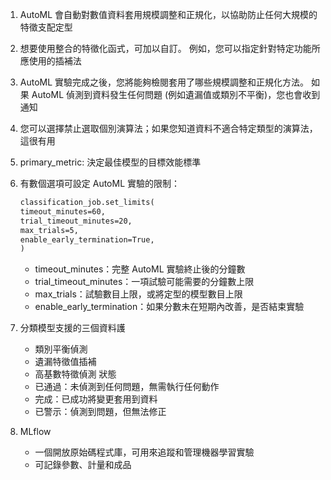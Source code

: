 1. AutoML 會自動對數值資料套用規模調整和正規化，以協助防止任何大規模的特徵支配定型
2. 想要使用整合的特徵化函式，可加以自訂。 例如，您可以指定針對特定功能所應使用的插補法
3. AutoML 實驗完成之後，您將能夠檢閱套用了哪些規模調整和正規化方法。 如果 AutoML 偵測到資料發生任何問題 (例如遺漏值或類別不平衡)，您也會收到通知
4. 您可以選擇禁止選取個別演算法；如果您知道資料不適合特定類型的演算法，這很有用
5. primary_metric: 決定最佳模型的目標效能標準
6. 有數個選項可設定 AutoML 實驗的限制：
    
    ```markdown
    classification_job.set_limits(
    timeout_minutes=60,
    trial_timeout_minutes=20,
    max_trials=5,
    enable_early_termination=True,
    )
    ```
    
    - timeout_minutes：完整 AutoML 實驗終止後的分鐘數
    - trial_timeout_minutes：一項試驗可能需要的分鐘數上限
    - max_trials：試驗數目上限，或將定型的模型數目上限
    - enable_early_termination：如果分數未在短期內改善，是否結束實驗
7. 分類模型支援的三個資料護
    - 類別平衡偵測
    - 遺漏特徵值插補
    - 高基數特徵偵測
    狀態
    - 已通過：未偵測到任何問題，無需執行任何動作
    - 完成：已成功將變更套用到資料
    - 已警示：偵測到問題，但無法修正
8. MLflow
    - 一個開放原始碼程式庫，可用來追蹤和管理機器學習實驗
    - 可記錄參數、計量和成品

